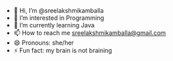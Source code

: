 - 👋 Hi, I’m @sreelakshmikamballa
- 👀 I’m interested in Programming 
- 🌱 I’m currently learning Java
- 📫 How to reach me sreelakshmikamballa@gmail.com
- 😄 Pronouns: she/her
- ⚡ Fun fact: my brain is not braining 

<!---
sreelakshmikamballa/sreelakshmikamballa is a ✨ special ✨ repository because its `README.md` (this file) appears on your GitHub profile.
You can click the Preview link to take a look at your changes.
--->
